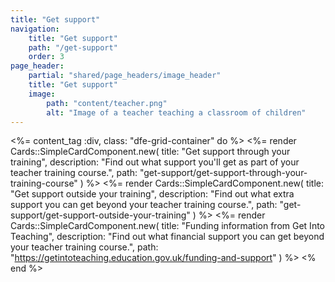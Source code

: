 ```yaml
---
title: "Get support"
navigation:
    title: "Get support"
    path: "/get-support"
    order: 3
page_header:
    partial: "shared/page_headers/image_header"
    title: "Get support"
    image:
        path: "content/teacher.png"
        alt: "Image of a teacher teaching a classroom of children"
---
```


<%= content_tag :div, class: "dfe-grid-container" do %>
    <%= render Cards::SimpleCardComponent.new(
        title: "Get support through your training", 
        description: "Find out what support you'll get as part of your teacher training course.",
        path: "get-support/get-support-through-your-training-course"
    ) %>
    <%= render Cards::SimpleCardComponent.new(
        title: "Get support outside your training", 
        description: "Find out what extra support you can get beyond your teacher training course.",
        path: "get-support/get-support-outside-your-training"
    ) %>
    <%= render Cards::SimpleCardComponent.new(
        title: "Funding information from Get Into Teaching", 
        description: "Find out what financial support you can get beyond your teacher training course.",
        path: "https://getintoteaching.education.gov.uk/funding-and-support"
    ) %>
<% end %>


